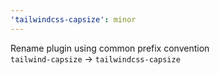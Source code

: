 ```yaml
---
'tailwindcss-capsize': minor
---
```


Rename plugin using common prefix convention \
`tailwind-capsize` → `tailwindcss-capsize`
